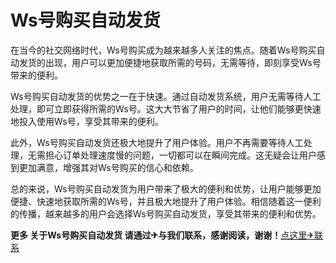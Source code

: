 # Ws号购买自动发货

在当今的社交网络时代，Ws号购买成为越来越多人关注的焦点。随着Ws号购买自动发货的出现，用户可以更加便捷地获取所需的号码，无需等待，即刻享受Ws号带来的便利。

Ws号购买自动发货的优势之一在于快速。通过自动发货系统，用户无需等待人工处理，即可立即获得所需的Ws号。这大大节省了用户的时间，让他们能够更快速地投入使用Ws号，享受其带来的便利。

此外，Ws号购买自动发货还极大地提升了用户体验。用户不再需要等待人工处理，无需担心订单处理速度慢的问题，一切都可以在瞬间完成。这无疑会让用户感到更加满意，增强其对Ws号购买的信心和依赖。

总的来说，Ws号购买自动发货为用户带来了极大的便利和优势，让用户能够更加便捷、快速地获取所需的Ws号，并且极大地提升了用户体验。相信随着这一便利的传播，越来越多的用户会选择Ws号购买自动发货，享受其带来的便利和优势。

**更多 关于Ws号购买自动发货 请通过✈与我们联系，感谢阅读，谢谢！**[点这里✈联系](https://lm.k02.cc)